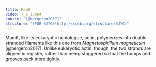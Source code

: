 ```yaml
---
title: MamK
video: 7_6_1.mp4
source: "[@bergeron2017]"
structure: "[PDB 6JYG](http://rcsb.org/structure/5JYG)"
---
```

MamK, like its eukaryotic homologue, actin, polymerizes into double-stranded filaments like this one from *Magnetospirillum magneticum* [@bergeron2017]. Unlike eukaryotic actin, though, the two strands are aligned in register, rather than being staggered so that the bumps and grooves pack more tightly.

